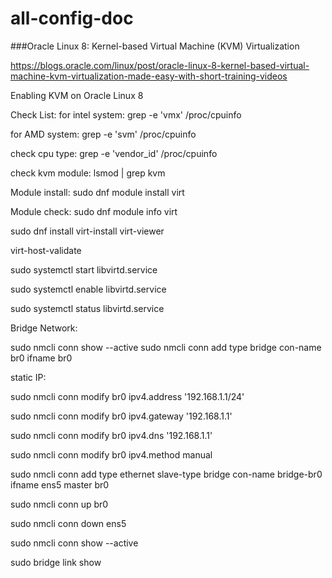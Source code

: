 # all-config-doc
###Oracle Linux 8: Kernel-based Virtual Machine (KVM) Virtualization

https://blogs.oracle.com/linux/post/oracle-linux-8-kernel-based-virtual-machine-kvm-virtualization-made-easy-with-short-training-videos

Enabling KVM on Oracle Linux 8

Check List:
for intel system:  grep -e 'vmx' /proc/cpuinfo

for AMD system: grep -e 'svm' /proc/cpuinfo

check cpu type: grep -e 'vendor_id' /proc/cpuinfo

check kvm module: lsmod | grep kvm

Module install: sudo dnf module install virt

Module check: sudo dnf module info virt

sudo dnf install virt-install virt-viewer

virt-host-validate

sudo systemctl start libvirtd.service

sudo systemctl enable libvirtd.service

sudo systemctl status libvirtd.service



Bridge Network:

sudo nmcli conn show --active
sudo nmcli conn add type bridge con-name br0 ifname br0

static IP:

sudo nmcli conn modify br0 ipv4.address '192.168.1.1/24'

sudo nmcli conn modify br0 ipv4.gateway '192.168.1.1'

sudo nmcli conn modify br0 ipv4.dns '192.168.1.1'

sudo nmcli conn modify br0 ipv4.method manual

sudo nmcli conn add type ethernet slave-type bridge con-name bridge-br0 ifname ens5 master br0

sudo nmcli conn up br0

sudo nmcli conn down ens5

sudo nmcli conn show --active

sudo bridge link show



